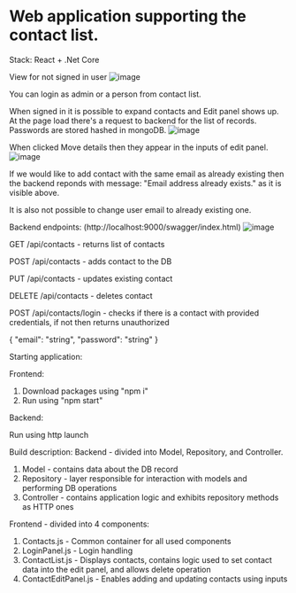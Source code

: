 # Web application supporting the contact list.

Stack: React + .Net Core

View for not signed in user
![image](https://github.com/rborek32/NetPC/assets/92055063/31606066-d873-4ba6-b08b-b7eab615497a)

You can login as admin or a person from contact list.

When signed in it is possible to expand contacts and Edit panel shows up.
At the page load there's a request to backend for the list of records.
Passwords are stored hashed in mongoDB.
![image](https://github.com/rborek32/NetPC/assets/92055063/c279d1e2-311d-43fb-bc23-98ee7ff18544)

When clicked Move details then they appear in the inputs of edit panel. 
![image](https://github.com/rborek32/NetPC/assets/92055063/e4ac8c5a-a940-40eb-8e7d-536a6b8d1d97)

If we would like to add contact with the same email as already existing then the backend reponds with message: "Email address already exists." as it is visible above.

It is also not possible to change user email to already existing one.

Backend endpoints: (http://localhost:9000/swagger/index.html)
![image](https://github.com/rborek32/NetPC/assets/92055063/45aaff65-94fd-4f58-b74e-efd966534dee)

GET /api/contacts - returns list of contacts

POST /api/contacts - adds contact to the DB

PUT /api/contacts - updates existing contact 

DELETE /api/contacts - deletes contact 

POST /api/contacts/login - checks if there is a contact with provided credentials, if not then returns unauthorized 

{
  "email": "string",
  "password": "string"
}

Starting application: 

Frontend: 
1) Download packages using "npm i"
2) Run using "npm start"

Backend:

Run using http launch

Build description:
Backend - divided into Model, Repository, and Controller.
1) Model - contains data about the DB record
2) Repository - layer responsible for interaction with models and performing DB operations
3) Controller - contains application logic and exhibits repository methods as HTTP ones

Frontend - divided into 4 components:
1) Contacts.js - Common container for all used components 
2) LoginPanel.js - Login handling
3) ContactList.js - Displays contacts, contains logic used to set contact data into the edit panel, and allows delete operation
4) ContactEditPanel.js - Enables adding and updating contacts using inputs
